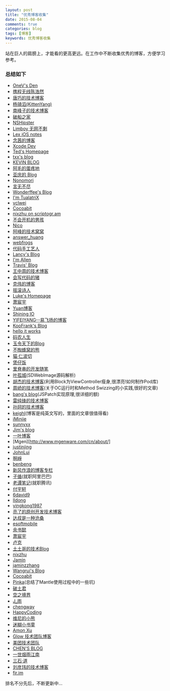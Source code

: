 ```yaml
---
layout: post
title: "优秀博客收集"
date: 2015-08-04
comments: true
categories: blog
tags: [博客]
keywords: 优秀博客收集
---
```

 站在巨人的肩膀上，才能看的更高更远。在工作中不断收集优秀的博客，方便学习参考。

### 总结如下
* [OneV's Den](http://onevcat.com)  
* [携程无线陈浩然](http://www.hrchen.com/)
* [唐巧的技术博客](http://blog.devtang.com)  
* [杨骑滔(KittenYang)](http://kittenyang.com/)
* [南峰子的技术博客](http://southpeak.github.io/)  
* [破船之家](http://beyondvincent.com)
* [NSHipster](http://nshipster.cn)
* [Limboy 无网不剩](http://blog.leezhong.com/)
* [Lex iOS notes](http://ios.lextang.com)
* [念茜的博客](http://nianxi.net)
* [Xcode Dev](http://blog.xcodev.com)
* [Ted's Homepage](http://wufawei.com/)
* [txx's blog](http://blog.t-xx.me)
* [KEVIN BLOG](http://imkevin.me) 
* [阿毛的蛋疼地](http://www.xiangwangfeng.com) 
* [亚庆的 Blog](http://billwang1990.github.io) 
* [Nonomori](http://nonomori.farbox.com) 
* [言无不尽](http://tang3w.com) 
* [Wonderffee's Blog](http://wonderffee.github.io) 
* [I'm TualatriX](http://imtx.me) 
* [vclwei](http://vclwei.com) 
* [Cocoabit](http://blog.cocoabit.com) 
* [nixzhu on scriptogr.am](http://nixzhu.me) 
* [不会开机的男孩](http://studentdeng.github.io) 
* [Nico](http://www.taofengping.com) 
* [阿峰的技术窝窝](http://hufeng825.github.io)
* [answer_huang](http://answerhuang.duapp.com) 
* [webfrogs](http://webfrogs.me) 
* [代码手工艺人](http://joeyio.com)
* [Lancy's Blog](http://gracelancy.com) 
* [I'm Allen](http://www.imallen.com) 
* [Travis' Blog](http://imi.im/)
* [王中周的技术博客](http://wangzz.github.io/) 
* [会写代码的猪](http://jiajun.org/)
* [克伟的博客](http://wangkewei.cnblogs.com/)
* [摇滚诗人](http://cnblogs.com/biosli)
* [Luke's Homepage](http://geeklu.com/) 
* [萧宸宇](http://iiiyu.com/) 
* [Yuan博客](http://www.heyuan110.com/) 
* [Shining IO](http://shiningio.com/) 
* [YIFEIYANG--易飞扬的博客](http://www.yifeiyang.net/) 
* [KooFrank's Blog](http://koofrank.com/) 
* [hello it works](http://helloitworks.com) 
* [码农人生](http://msching.github.io/) 
* [玉令天下的Blog](http://yulingtianxia.com) 
* [不掏蜂窝的熊](http://www.hotobear.com/) 
* [猫·仁波切](https://andelf.github.io/) 
* [煲仔饭](http://ivoryxiong.org/) 
* [里脊串的开发随笔](http://adad184.com)
* [叶孤城](http://www.jianshu.com/users/b82d2721ba07/latest_articles)(SDWebImage源码解析)
* [胡杰的技术博客](http://jiehu5114.gitcafe.io/)(利用Block为ViewController瘦身,很漂亮!如何制作Pod库)
* [周峤的技术博客](http://wxgbridgeq.github.io)(关于OC运行时和Method Swizzing的小实践,很好的文章)
* [bang's blog](http://blog.cnbang.net)(JSPatch实现原理,很详细的额)
* [雷纯锋的技术博客](http://blog.leichunfeng.com)
* [孙珂的技术博客](http://sunke.me/)
* [keighl](http://keighl.com/)(博客是纯英文写的，里面的文章很值得看)
* [iMinjie](http://www.jianshu.com/users/ezGoqL/latest_articles)
* [sunnyxx](http://blog.sunnyxx.com)
* [Jim's blog](http://jimhuang.cn)
* [一叶博客](http://00red.com)
* [Mgen][http://www.mgenware.com/cn/about/]
* [justinjing](http://blog.csdn.net/jinglijun/article/category/925686/2)
* [JohnLui](http://lvwenhan.com)
* [啊崢](http://www.jianshu.com/users/b09c3959ab3b/latest_articles)
* [benbeng](http://benbeng.leanote.com/)
* [新风作浪的博客专栏](http://blog.csdn.net/duxinfeng2010/article/details/8902529)
* [子循](http://zixun.github.io)(就职阿里巴巴)
* [老谭笔记](http://www.tanhao.me)(就职腾讯)
* [付宇轩](http://www.devtalking.com/about/)
* [6david9](http://blog.cocoabit.com)
* [lldong](http://lldong.github.io)
* [yingkong1987](http://yingkong1987.github.io)
* [亮了的原创开发技术博客](http://blog.xcodev.com)
* [达叔是一种沧桑](http://www.starfelix.com)
* [esoftmobile](http://esoftmobile.com)
* [余书懿](http://blog.csdn.net/ysy441088327)
* [萧宸宇](http://iiiyu.com)
* [卢克](http://geeklu.com)
* [土土哥的技术Blog](http://tutuge.me)
* [nixzhu](http://tips.producter.io/author/nixzhu/)
* [Jamin](http://oncenote.com)
* [jaminzzhang](http://oncenote.com)
* [Wangrui's Blog](http://ourui.github.io)
* [Cocoabit](http://blog.cocoabit.com/about/)
* [Pinka](http://pinka.cn)(总结了Mantle使用过程中的一些坑)
* [破土君](http://blog.codingcoder.com)
* [空之境界](http://supermao.cn)
* [J_雨](http://www.jianshu.com/users/8117a2955480/latest_articles)
* [chengway](http://chengway.in)
* [HappyCoding](http://childhood.logdown.com)
* [维尼的小熊](http://www.jianshu.com/users/5fe7513c7a57/latest_articles)
* [迷糊小书童](http://blog.csdn.net/hmt20130412)
* [Amon Xu](http://amonxu.com)
* [Glow 技术团队博客](http://tech.glowing.com/cn/)
* [美团技术团队](http://tech.meituan.com)
* [CHEN'S BLOG](http://hechen.info)
* [一世烟雨江南](http://chenyh-blog.com)
* [三石·道](http://www.molotang.com)
* [刘彦玮的技术博客](https://github.com/coolnameismy)
* [fir.im](http://blog.fir.im/tag/weekly/)


 排名不分先后，不断更新中...
